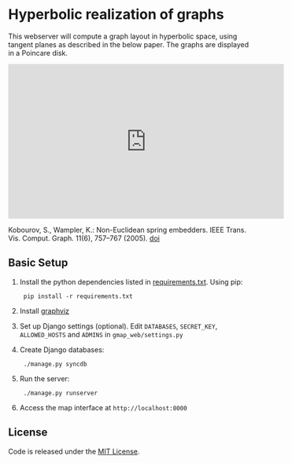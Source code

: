 Hyperbolic realization of graphs
================
This webserver will compute a graph layout in hyperbolic space, using tangent planes as described in the below paper. The graphs are displayed in a Poincare disk.

<iframe width="560" height="315" src="https://www.youtube.com/embed/pA-CEC3FNcU" title="YouTube video player" frameborder="0" allow="accelerometer; autoplay; clipboard-write; encrypted-media; gyroscope; picture-in-picture" allowfullscreen></iframe>

Kobourov, S., Wampler, K.: Non-Euclidean spring embedders. IEEE Trans. Vis.
Comput. Graph. 11(6), 757–767 (2005). [doi](https://doi.org/10.1109/TVCG.2005.103)


Basic Setup
--------

1. Install the python dependencies listed in [requirements.txt](requirements.txt). Using pip:

        pip install -r requirements.txt

2. Install [graphviz](http://graphviz.org/Download..php)

3. Set up Django settings (optional).
Edit `DATABASES`, `SECRET_KEY`, `ALLOWED_HOSTS` and `ADMINS` in `gmap_web/settings.py`

4. Create Django databases:

        ./manage.py syncdb

5. Run the server:

        ./manage.py runserver

6. Access the map interface at `http://localhost:8000`

License
--------
Code is released under the [MIT License](MIT-LICENSE.txt).
